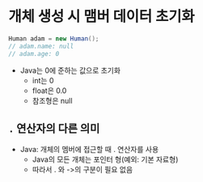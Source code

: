 # 개체 생성 시 맴버 데이터 초기화
```java
Human adam = new Human();
// adam.name: null
// adam.age: 0
```
- Java는 0에 준하는 값으로 초기화
  - int는 0
  - float은 0.0
  - 참조형은 null

## ```.```  연산자의 다른 의미
- Java: 개체의 멤버에 접근할 때 . 연산자를 사용
  - Java의 모든 개체는 포인터 형(예외: 기본 자료형)
  - 따라서 . 와 ->의 구분이 필요 없음
